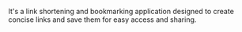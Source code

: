 It's a link shortening and bookmarking application designed to create concise links and save them for easy access and sharing.
